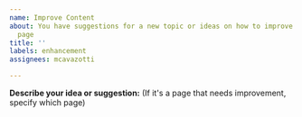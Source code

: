 ```yaml
---
name: Improve Content
about: You have suggestions for a new topic or ideas on how to improve an existing
  page
title: ''
labels: enhancement
assignees: mcavazotti

---
```


**Describe your idea or suggestion:**
(If it's a page that needs improvement, specify which page)
